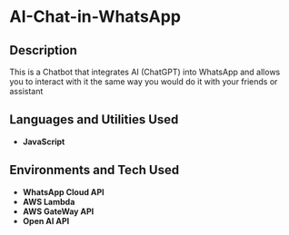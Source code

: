 

<h1>AI-Chat-in-WhatsApp</h1>



<h2>Description</h2>
This is a Chatbot that integrates AI (ChatGPT) into WhatsApp and allows you to interact with it the same way you would do it with your friends or assistant
<br />


<h2>Languages and Utilities Used</h2>

- <b>JavaScript</b> 

<h2>Environments and Tech Used </h2>

- <b>WhatsApp Cloud API</b> 
- <b>AWS Lambda</b> 
- <b>AWS GateWay API</b>
- <b>Open AI API</b>



<!--
 ```diff
- text in red
+ text in green
! text in orange
# text in gray
@@ text in purple (and bold)@@
```
--!>
